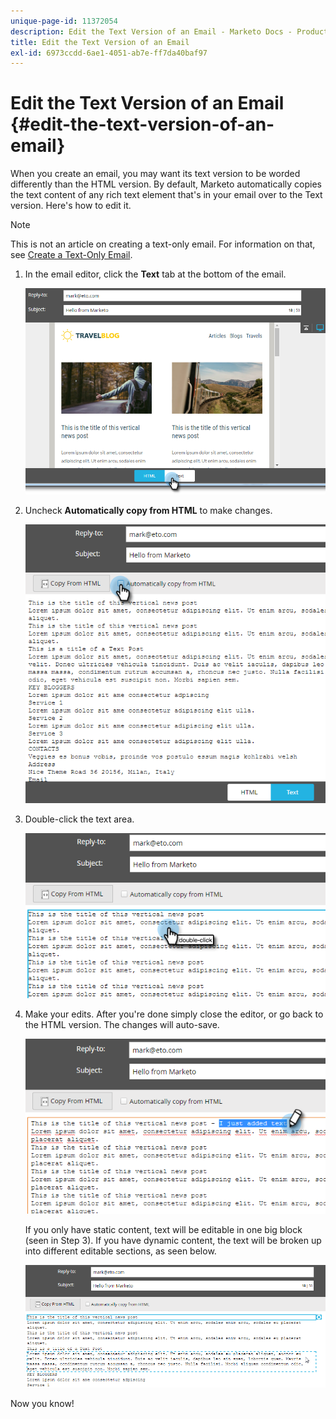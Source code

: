 ```yaml
---
unique-page-id: 11372054
description: Edit the Text Version of an Email - Marketo Docs - Product Documentation
title: Edit the Text Version of an Email
exl-id: 6973ccdd-6ae1-4051-ab7e-ff7da40baf97
---
```

# Edit the Text Version of an Email {#edit-the-text-version-of-an-email}

When you create an email, you may want its text version to be worded differently than the HTML version. By default, Marketo automatically copies the text content of any rich text element that's in your email over to the Text version. Here's how to edit it.

>[!NOTE]
>
>This is not an article on creating a text-only email. For information on that, see [Create a Text-Only Email](/help/marketo/product-docs/email-marketing/general/creating-an-email/create-a-text-only-email.md).

1. In the email editor, click the **Text** tab at the bottom of the email.

   ![](assets/one-5.png)

1. Uncheck **Automatically copy from HTML** to make changes.

   ![](assets/two-5.png)

1. Double-click the text area.

   ![](assets/three-4.png)

1. Make your edits. After you're done simply close the editor, or go back to the HTML version. The changes will auto-save.

   ![](assets/four-4.png)

   If you only have static content, text will be editable in one big block (seen in Step 3). If you have dynamic content, the text will be broken up into different editable sections, as seen below.

   ![](assets/five-3.png)

Now you know!
